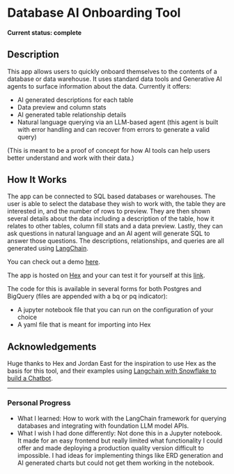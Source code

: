 # Database AI Onboarding Tool

#### Current status: complete ####

## Description
This app allows users to quickly onboard themselves to the contents of a database or data warehouse.  It uses standard data tools and Generative AI agents to surface information about the data. Currently it offers:
* AI generated descriptions for each table
* Data preview and column stats
* AI generated table relationship details
* Natural language querying via an LLM-based agent (this agent is built with error handling and can recover from errors to generate a valid query)

(This is meant to be a proof of concept for how AI tools can help users better understand and work with their data.)


## How It Works
The app can be connected to SQL based databases or warehouses. The user is able to select the database they wish to work with, the table they are interested in, and the number of rows to preview. They are then shown several details about the data including a description of the table, how it relates to other tables, column fill stats and a data preview. Lastly, they can ask questions in natural language and an AI agent will generate SQL to answer those questions. The descriptions, relationships, and queries are all generated using [LangChain](https://www.langchain.com).

You can check out a demo [here](https://share.cleanshot.com/GLQQkmTy).

The app is hosted on [Hex](https://hex.tech) and your can test it for yourself at this [link](https://app.hex.tech/455658aa-ee04-480f-945a-3fd455933fa2/app/5674db16-661a-4545-916f-ffafe6620ea2/latest).

The code for this is available in several forms for both Postgres and BigQuery (files are appended with a bq or pq indicator):
* A jupyter notebook file that you can run on the configuration of your choice
* A yaml file that is meant for importing into Hex


## Acknowledgements
Huge thanks to Hex and Jordan East for the inspiration to use Hex as the basis for this tool, and their examples using [Langchain with Snowflake to build a Chatbot](https://hex.tech/use-cases/exploratory-analysis/text-SQL-chatbot/).

___

### Personal Progress ###
* What I learned: How to work with the LangChain framework for querying databases and integrating with foundation LLM model APIs.
* What I wish I had done differently: Not done this in a Jupyter notebook. It made for an easy frontend but really limited what functionality I could offer and made deploying a production quality version difficult to impossible. I had ideas for implementing things like ERD generation and AI generated charts but could not get them working in the notebook.

